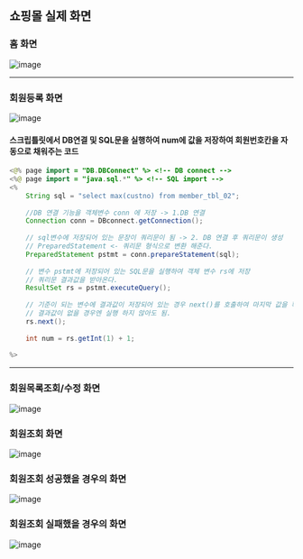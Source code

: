 ## 쇼핑몰 실제 화면
### 홈 화면   
![image](https://github.com/hwan06/shoppingmall/assets/114748934/1df2ef8b-ab8c-4258-8408-d90a851e9a17)   

---
### 회원등록 화면
![image](https://github.com/hwan06/shoppingmall/assets/114748934/fffaabdb-5e01-44f2-93f2-756cabe22351)   
#### 스크립틀릿에서 DB연결 및 SQL문을 실행하여 num에 값을 저장하여 회원번호칸을 자동으로 채워주는 코드
```java
<@% page import = "DB.DBConnect" %> <!-- DB connect -->
<%@ page import = "java.sql.*" %> <!-- SQL import -->
<%
	String sql = "select max(custno) from member_tbl_02";
	
	//DB 연결 기능을 객체변수 conn 에 저장 -> 1.DB 연결
	Connection conn = DBconnect.getConnection();
	
	// sql변수에 저장되어 있는 문장이 쿼리문이 됨 -> 2. DB 연결 후 쿼리문이 생성
	// PreparedStatement <- 쿼리문 형식으로 변환 해준다.
	PreparedStatement pstmt = conn.prepareStatement(sql);
	
	// 변수 pstmt에 저장되어 있는 SQL문을 실행하여 객체 변수 rs에 저장
	// 쿼리문 결과값을 받아온다.
	ResultSet rs = pstmt.executeQuery();
	
	// 기준이 되는 변수에 결과값이 저장되어 있는 경우 next()를 호출하여 마지막 값을 확인
	// 결과값이 없을 경우엔 실행 하지 않아도 됨.
	rs.next();
	
	int num = rs.getInt(1) + 1;
	
%>
```

---
### 회원목록조회/수정 화면
![image](https://github.com/hwan06/shoppingmall/assets/114748934/bf9befbc-9a20-444f-bdb0-624b16a2c962)   
### 회원조회 화면
![image](https://github.com/hwan06/shoppingmall/assets/114748934/3e86b777-03c4-4180-b8df-faaa58ceaaf5)
### 회원조회 성공했을 경우의 화면
![image](https://github.com/hwan06/shoppingmall/assets/114748934/c18003a0-6aa3-4c51-a7f6-194dfe39cbce)   
### 회원조회 실패했을 경우의 화면
![image](https://github.com/hwan06/shoppingmall/assets/114748934/f267803e-5c2b-4505-82b3-2eab932b74a9)


